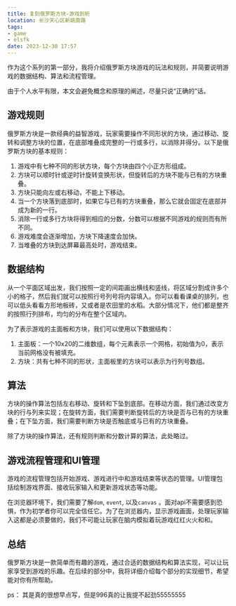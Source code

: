 ```yaml
---
title: 复刻俄罗斯方块-游戏剖析
location: 长沙天心区新姚南路
tags:
- game
- elsfk
date: 2023-12-30 17:57
---
```


作为这个系列的第一部分，我将介绍俄罗斯方块游戏的玩法和规则，并简要说明游戏的数据结构、算法和流程管理。

由于个人水平有限，本文会避免概念和原理的阐述，尽量只说“正确的”话。

## 游戏规则

俄罗斯方块是一款经典的益智游戏，玩家需要操作不同形状的方块，通过移动、旋转和调整方块的位置，在底部堆叠成完整的一行或多行，以消除并得分。以下是俄罗斯方块的基本规则：

1. 游戏中有七种不同的形状方块，每个方块由四个小正方形组成。
2. 方块可以顺时针或逆时针旋转变换形状，但旋转后的方块不能与已有的方块重叠。
3. 方块只能向左或右移动，不能上下移动。
4. 当一个方块落到底部时，如果它与已有的方块重叠，那么它就会固定在底部并成为新的一行。
5. 消除一行或多行方块将得到相应的分数，分数可以根据不同游戏的规则而有所不同。
6. 游戏难度会逐渐增加，方块下降速度会加快。
7. 当堆叠的方块到达屏幕最高处时，游戏结束。

## 数据结构

从一个平面区域出发，我们按照一定的间距画出横线和竖线，将区域分割成许多个小的格子，然后我们就可以按照行号列号将内容填入。你可以看看课桌的排列，也可以低头看看方形地板砖，又或者是农田里的水稻。大部分情况下，他们都是整齐的按照行列排布，均匀的分布在整个区域内。

为了表示游戏的主面板和方块，我们可以使用以下数据结构：

1. 主面板：一个10x20的二维数组，每个元素表示一个网格，初始值为0，表示当前网格没有被填充。
2. 方块：共有七种不同的形状，主面板里的方块可以表示为行列号数组。

## 算法

方块的操作算法包括左右移动、旋转和下坠到底部。在移动方面，我们通过改变方块的行与列来实现；在旋转方面，我们需要判断旋转后的方块是否与已有的方块重叠；在下坠方面，我们需要判断方块是否触底或与已有的方块重叠。

除了方块的操作算法，还有规则判断和分数计算的算法，此处略过。

## 游戏流程管理和UI管理

游戏的流程管理包括开始游戏、游戏进行中和游戏结束等状态的管理。UI管理包括绘制游戏界面、接收玩家输入和更新游戏状态等功能。

在浏览器环境下，我们需要了解`dom`, `event`, 以及`canvas` 。面对api不需要感到恐惧，作为初学者你可以完全信任它。为了在浏览器内，显示游戏画面，处理玩家输入这都是必须要做的，我们不可能让玩家在脑内模拟着玩游戏红红火火和和。

## 总结

俄罗斯方块是一款简单而有趣的游戏，通过合适的数据结构和算法实现，可以让玩家享受到游戏的乐趣。在后续的部分中，我将详细介绍每个部分的实现细节，希望能对你有所帮助。

ps： 其是真的很想早点写，但是996真的让我提不起劲55555555